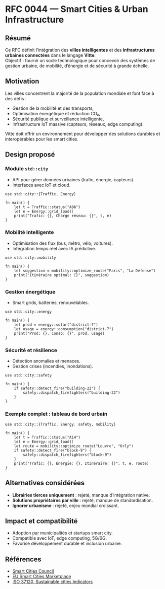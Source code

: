 # RFC 0044 — Smart Cities & Urban Infrastructure

## Résumé
Ce RFC définit l’intégration des **villes intelligentes** et des **infrastructures urbaines connectées** dans le langage **Vitte**.  
Objectif : fournir un socle technologique pour concevoir des systèmes de gestion urbaine, de mobilité, d’énergie et de sécurité à grande échelle.

## Motivation
Les villes concentrent la majorité de la population mondiale et font face à des défis :  
- Gestion de la mobilité et des transports,  
- Optimisation énergétique et réduction CO₂,  
- Sécurité publique et surveillance intelligente,  
- Infrastructure IoT massive (capteurs, réseaux, edge computing).  

Vitte doit offrir un environnement pour développer des solutions durables et interopérables pour les smart cities.

## Design proposé

### Module `std::city`
- API pour gérer données urbaines (trafic, énergie, capteurs).  
- Interfaces avec IoT et cloud.  

```vitte
use std::city::{Traffic, Energy}

fn main() {
    let t = Traffic::status("A86")
    let e = Energy::grid_load()
    print("Trafic: {}, Charge réseau: {}", t, e)
}
```

### Mobilité intelligente
- Optimisation des flux (bus, métro, vélo, voitures).  
- Intégration temps réel avec IA prédictive.  

```vitte
use std::city::mobility

fn main() {
    let suggestion = mobility::optimize_route("Paris", "La Défense")
    print("Itinéraire optimal: {}", suggestion)
}
```

### Gestion énergétique
- Smart grids, batteries, renouvelables.  

```vitte
use std::city::energy

fn main() {
    let prod = energy::solar("district-7")
    let usage = energy::consumption("district-7")
    print("Prod: {}, Conso: {}", prod, usage)
}
```

### Sécurité et résilience
- Détection anomalies et menaces.  
- Gestion crises (incendies, inondations).  

```vitte
use std::city::safety

fn main() {
    if safety::detect_fire("building-22") {
        safety::dispatch_firefighters("building-22")
    }
}
```

### Exemple complet : tableau de bord urbain
```vitte
use std::city::{Traffic, Energy, safety, mobility}

fn main() {
    let t = Traffic::status("A14")
    let e = Energy::grid_load()
    let route = mobility::optimize_route("Louvre", "Orly")
    if safety::detect_fire("block-9") {
        safety::dispatch_firefighters("block-9")
    }
    print("Trafic: {}, Énergie: {}, Itinéraire: {}", t, e, route)
}
```

## Alternatives considérées
- **Librairies tierces uniquement** : rejeté, manque d’intégration native.  
- **Solutions propriétaires par ville** : rejeté, manque de standardisation.  
- **Ignorer urbanisme** : rejeté, enjeu mondial croissant.  

## Impact et compatibilité
- Adoption par municipalités et startups smart city.  
- Compatible avec IoT, edge computing, 5G/6G.  
- Favorise développement durable et inclusion urbaine.  

## Références
- [Smart Cities Council](https://smartcitiescouncil.com/)  
- [EU Smart Cities Marketplace](https://smart-cities-marketplace.ec.europa.eu/)  
- [ISO 37120: Sustainable cities indicators](https://www.iso.org/standard/62436.html)  
